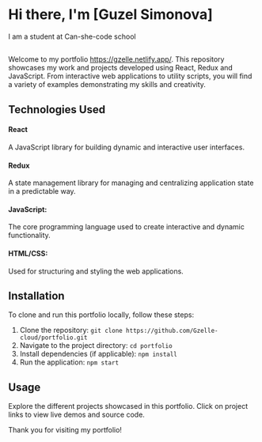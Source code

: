 # Hi there, I'm [Guzel Simonova]
I am a student at Can-she-code school
##
Welcome to my portfolio <https://gzelle.netlify.app/>. This repository showcases my work and projects developed using React, Redux and JavaScript. From interactive web applications to utility scripts, you will find a variety of examples demonstrating my skills and creativity.

## Technologies Used
#### React
A JavaScript library for building dynamic and interactive user interfaces.
#### Redux
A state management library for managing and centralizing application state in a predictable way.
#### JavaScript: 
The core programming language used to create interactive and dynamic functionality.
#### HTML/CSS: 
Used for structuring and styling the web applications.

## Installation
To clone and run this portfolio locally, follow these steps:
1. Clone the repository: `git clone https://github.com/Gzelle-cloud/portfolio.git`
2. Navigate to the project directory: `cd portfolio`
3. Install dependencies (if applicable): `npm install`
4. Run the application: `npm start`

## Usage
Explore the different projects showcased in this portfolio.
Click on project links to view live demos and source code.

Thank you for visiting my portfolio!

